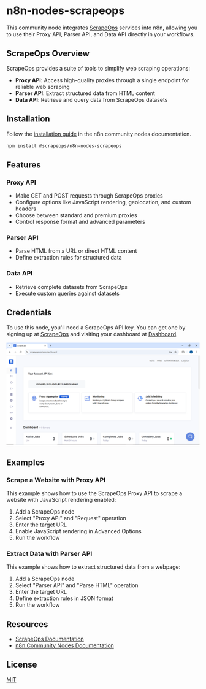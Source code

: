 # n8n-nodes-scrapeops

This community node integrates [ScrapeOps](https://scrapeops.io) services into n8n, allowing you to use their Proxy API, Parser API, and Data API directly in your workflows.

## ScrapeOps Overview

ScrapeOps provides a suite of tools to simplify web scraping operations:

- **Proxy API**: Access high-quality proxies through a single endpoint for reliable web scraping
- **Parser API**: Extract structured data from HTML content
- **Data API**: Retrieve and query data from ScrapeOps datasets

## Installation

Follow the [installation guide](https://docs.n8n.io/integrations/community-nodes/installation/) in the n8n community nodes documentation.

```bash
npm install @scrapeops/n8n-nodes-scrapeops
```

## Features

### Proxy API

- Make GET and POST requests through ScrapeOps proxies
- Configure options like JavaScript rendering, geolocation, and custom headers
- Choose between standard and premium proxies
- Control response format and advanced parameters

### Parser API

- Parse HTML from a URL or direct HTML content
- Define extraction rules for structured data

### Data API

- Retrieve complete datasets from ScrapeOps
- Execute custom queries against datasets

## Credentials

To use this node, you'll need a ScrapeOps API key. You can get one by signing up at [ScrapeOps](https://scrapeops.io/app/register/proxy/) and visiting your dashboard at [Dashboard](https://scrapeops.io/app/dashboard).

![ScrapeOps Dashboard](./images/scrapeops-dashboard.png)

## Examples

### Scrape a Website with Proxy API

This example shows how to use the ScrapeOps Proxy API to scrape a website with JavaScript rendering enabled:

1. Add a ScrapeOps node
2. Select "Proxy API" and "Request" operation
3. Enter the target URL
4. Enable JavaScript rendering in Advanced Options
5. Run the workflow

### Extract Data with Parser API

This example shows how to extract structured data from a webpage:

1. Add a ScrapeOps node
2. Select "Parser API" and "Parse HTML" operation
3. Enter the target URL
4. Define extraction rules in JSON format
5. Run the workflow

## Resources

- [ScrapeOps Documentation](https://scrapeops.io/docs/intro/)
- [n8n Community Nodes Documentation](https://docs.n8n.io/integrations/community-nodes/)

## License

[MIT](LICENSE.md)
